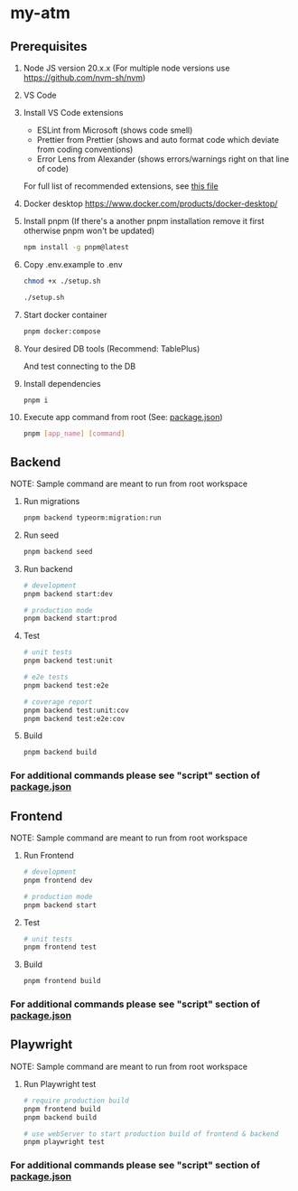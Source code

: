 # my-atm

## Prerequisites

1. Node JS version 20.x.x (For multiple node versions use <https://github.com/nvm-sh/nvm>)

2. VS Code

3. Install VS Code extensions

   - ESLint from Microsoft (shows code smell)
   - Prettier from Prettier (shows and auto format code which deviate from coding conventions)
   - Error Lens from Alexander (shows errors/warnings right on that line of code)

   For full list of recommended extensions, see [this file](.vscode/extensions.json)

4. Docker desktop <https://www.docker.com/products/docker-desktop/>

5. Install pnpm (If there's a another pnpm installation remove it first otherwise pnpm won't be updated)

   ```sh
   npm install -g pnpm@latest
   ```

6. Copy .env.example to .env

   ```sh
   chmod +x ./setup.sh
   ```

   ```sh
   ./setup.sh
   ```

7. Start docker container

   ```sh
   pnpm docker:compose
   ```

8. Your desired DB tools (Recommend: TablePlus)

   And test connecting to the DB

9. Install dependencies

   ```sh
   pnpm i
   ```

10. Execute app command from root (See: [package.json](./package.json))

    ```sh
    pnpm [app_name] [command]
    ```

## Backend

NOTE: Sample command are meant to run from root workspace

1. Run migrations

   ```sh
   pnpm backend typeorm:migration:run
   ```

2. Run seed

   ```sh
   pnpm backend seed
   ```

3. Run backend

   ```sh
   # development
   pnpm backend start:dev

   # production mode
   pnpm backend start:prod
   ```

4. Test

   ```sh
   # unit tests
   pnpm backend test:unit

   # e2e tests
   pnpm backend test:e2e

   # coverage report
   pnpm backend test:unit:cov
   pnpm backend test:e2e:cov
   ```

5. Build

   ```sh
   pnpm backend build
   ```

### For additional commands please see "script" section of [package.json](./apps/backend/package.json)

## Frontend

NOTE: Sample command are meant to run from root workspace

1. Run Frontend

   ```sh
   # development
   pnpm frontend dev

   # production mode
   pnpm backend start
   ```

2. Test

   ```sh
   # unit tests
   pnpm frontend test
   ```

3. Build

   ```sh
   pnpm frontend build
   ```

### For additional commands please see "script" section of [package.json](./apps/frontend/package.json)

## Playwright

NOTE: Sample command are meant to run from root workspace

1. Run Playwright test

   ```sh
   # require production build
   pnpm frontend build
   pnpm backend build

   # use webServer to start production build of frontend & backend
   pnpm playwright test
   ```

### For additional commands please see "script" section of [package.json](./apps/playwright/package.json)
